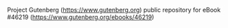 Project Gutenberg (https://www.gutenberg.org) public repository for eBook #46219 (https://www.gutenberg.org/ebooks/46219)
